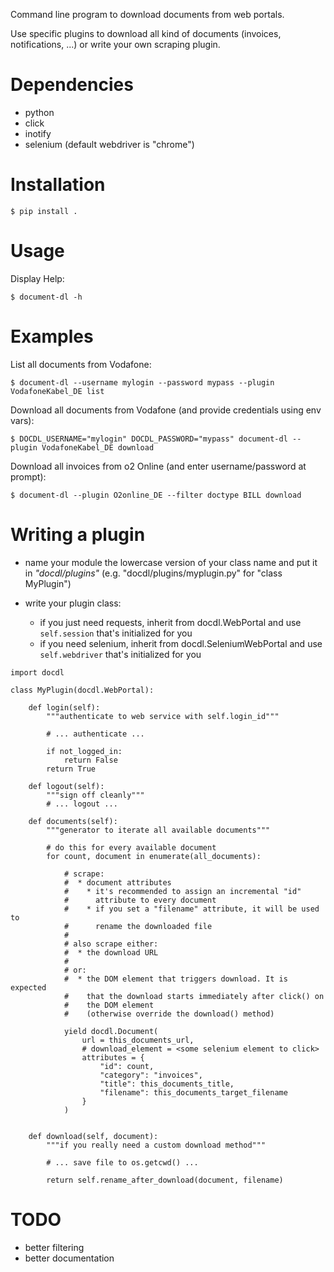 
Command line program to download documents from web portals.

Use specific plugins to download all kind of documents (invoices,
notifications, ...) or write your own scraping plugin.


# Dependencies
* python
* click
* inotify
* selenium (default webdriver is "chrome")

# Installation
```
$ pip install .
```

# Usage

Display Help:

```
$ document-dl -h
```

# Examples

List all documents from Vodafone:
```
$ document-dl --username mylogin --password mypass --plugin VodafoneKabel_DE list
```

Download all documents from Vodafone (and provide credentials using env vars):
```
$ DOCDL_USERNAME="mylogin" DOCDL_PASSWORD="mypass" document-dl --plugin VodafoneKabel_DE download
```

Download all invoices from o2 Online (and enter username/password at prompt):
```
$ document-dl --plugin O2online_DE --filter doctype BILL download
```

# Writing a plugin

* name your module the lowercase version of your class name and put it
  in *"docdl/plugins"* (e.g. "docdl/plugins/myplugin.py" for "class MyPlugin")

* write your plugin class:
  * if you just need requests, inherit from docdl.WebPortal and use
    ```self.session``` that's initialized for you
  * if you need selenium, inherit from docdl.SeleniumWebPortal and use
    ```self.webdriver``` that's initialized for you

```
import docdl

class MyPlugin(docdl.WebPortal):

    def login(self):
        """authenticate to web service with self.login_id"""

        # ... authenticate ...

        if not_logged_in:
            return False
        return True

    def logout(self):
        """sign off cleanly"""
        # ... logout ...

    def documents(self):
        """generator to iterate all available documents"""

        # do this for every available document
        for count, document in enumerate(all_documents):

            # scrape:
            #  * document attributes
            #    * it's recommended to assign an incremental "id"
            #      attribute to every document
            #    * if you set a "filename" attribute, it will be used to
            #      rename the downloaded file
            #
            # also scrape either:
            #  * the download URL
            #
            # or:
            #  * the DOM element that triggers download. It is expected
            #    that the download starts immediately after click() on
            #    the DOM element
            #    (otherwise override the download() method)

            yield docdl.Document(
                url = this_documents_url,
                # download_element = <some selenium element to click>
                attributes = {
                    "id": count,
                    "category": "invoices",
                    "title": this_documents_title,
                    "filename": this_documents_target_filename
                }
            )


    def download(self, document):
        """if you really need a custom download method"""

        # ... save file to os.getcwd() ...

        return self.rename_after_download(document, filename)

```

# TODO
* better filtering
* better documentation
